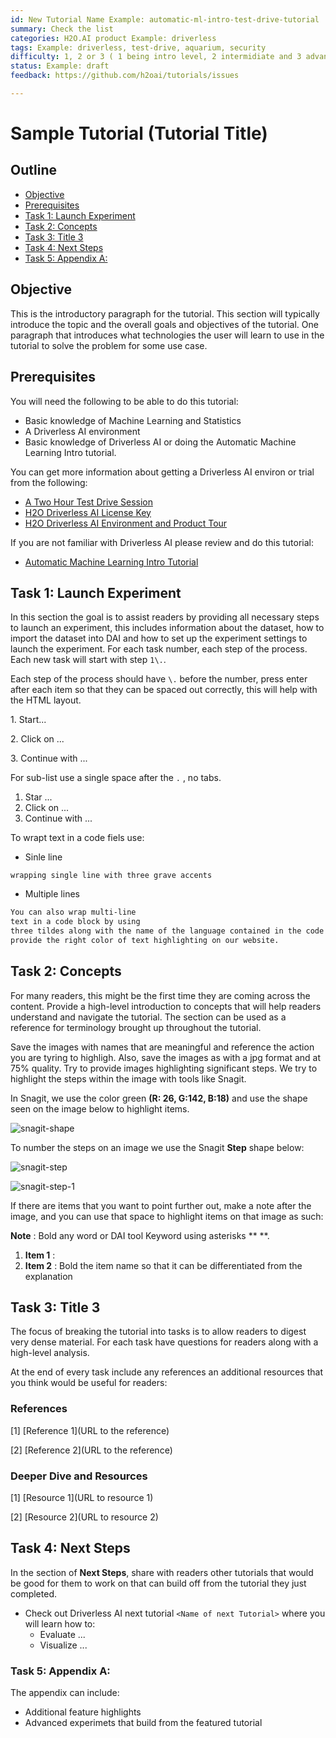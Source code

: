 ```yaml
---
id: New Tutorial Name Example: automatic-ml-intro-test-drive-tutorial
summary: Check the list
categories: H2O.AI product Example: driverless
tags: Example: driverless, test-drive, aquarium, security
difficulty: 1, 2 or 3 ( 1 being intro level, 2 intermidiate and 3 advanced) 
status: Example: draft
feedback: https://github.com/h2oai/tutorials/issues

---
```


# Sample Tutorial (Tutorial Title)

## Outline
- [Objective](#objective)
- [Prerequisites](#prerequisites)
- [Task 1: Launch Experiment](#task-1-launch-experiment)
- [Task 2: Concepts](#task-2-concepts)
- [Task 3: Title 3](#task-3-title-3) 
- [Task 4: Next Steps](#task-4-next-steps) 
- [Task 5: Appendix A:](#task-5-appendix-a)

## Objective

This is the introductory paragraph for the tutorial. This section will typically introduce the topic and the overall goals and objectives of the tutorial. One paragraph that introduces what technologies the user will learn to use in the tutorial to solve the problem for some use case.


## Prerequisites

You will need the following to be able to do this tutorial:

- Basic knowledge of Machine Learning and Statistics
- A Driverless AI environment
- Basic knowledge of Driverless AI or doing the Automatic Machine Learning Intro tutorial.

You can get more information about getting a Driverless AI environ or trial from the following:
- [A Two Hour Test Drive Session](https://github.com/h2oai/tutorials/blob/master/DriverlessAI/Test-Drive/test-drive.md)  
- [H2O Driverless AI License Key](https://github.com/h2oai/tutorials/blob/master/DriverlessAI/automatic-ml-intro-tutorial/automatic-ml-intro-tutorial.md#prerequisites) 
- [H2O Driverless AI Environment and Product Tour](https://github.com/h2oai/tutorials/blob/master/DriverlessAI/automatic-ml-intro-tutorial/automatic-ml-intro-tutorial.md#task-1-get-environment-and-product-tour) 

If you are not familiar with Driverless AI please review and do this tutorial:

- [Automatic Machine Learning Intro Tutorial](https://github.com/h2oai/tutorials/blob/master/DriverlessAI/automatic-ml-intro-tutorial/automatic-ml-intro-tutorial.md) 

## Task 1: Launch Experiment

In this section the goal is to assist readers by providing all necessary steps to launch an experiment, this includes information about the dataset, how to import the dataset into DAI and how to set up the experiment settings to launch the experiment. For each task number, each step of the process. Each new task will start with step ``1\.``. 

Each step of the process should have ``\.`` before the number, press enter after each item so that they can be spaced out correctly, this will help with the HTML layout. 

1\. Start...

2\. Click on ...

3\. Continue with ...

For sub-list use a single space after the ``.`` , no tabs.
  1. Star ...
  2. Click on ...
  3. Continue with ...

To wrapt text in a code fiels use:

- Sinle line 

```wrapping single line with three grave accents```

- Multiple lines

~~~html 
You can also wrap multi-line
text in a code block by using
three tildes along with the name of the language contained in the code block, this will make the code cleaner and
provide the right color of text highlighting on our website.
~~~

## Task 2: Concepts 

For many readers, this might be the first time they are coming across the content. Provide a high-level introduction to concepts that will help readers understand and navigate the tutorial.
The section can be used as a reference for terminology brought up throughout the tutorial.

Save the images with names that are meaningful and reference the action you are tyring to highligh. Also, save the images as with a jpg format and at 75% quality. Try to provide images highlighting significant steps. We try to highlight the steps within the image with tools like Snagit.

In Snagit, we use the color green **(R: 26, G:142, B:18)** and use the shape seen on the image below to highlight items.

![snagit-shape](assets/snagit-shape.jpg)

To number the steps on an image we use the Snagit **Step** shape below:

![snagit-step](assets/snagit-step.jpg)

![snagit-step-1](assets/snagit-step-1.jpg)

If there are items that you want to point further out, make a note after the image, and you can use that space to highlight items on that image as such:

**Note** : Bold any word or DAI tool Keyword using asterisks ** **.

1. **Item 1** : 
2. **Item 2** : Bold the item name so that it can be differentiated from the explanation


## Task 3: Title 3 

The focus of breaking the tutorial into tasks is to allow readers to digest very dense material. For each task have questions for readers along with a high-level analysis.

At the end of every task include any references an additional resources that you think would be useful for readers:

### References
[1] [Reference 1](URL to the reference)

[2] [Reference 2](URL to the reference)

### Deeper Dive and Resources
[1] [Resource 1](URL to resource 1)

[2] [Resource 2](URL to resource 2)

## Task 4: Next Steps 

In the section of **Next Steps**, share with readers other tutorials that would be good for them to work on that can build off from the tutorial they just completed.

- Check out Driverless AI next tutorial ``<Name of next Tutorial>`` where you will learn how to:
  - Evaluate ...
  - Visualize ...
  

### Task 5: Appendix A:

The appendix can include:

- Additional feature highlights 
- Advanced experimets that build from the featured tutorial
